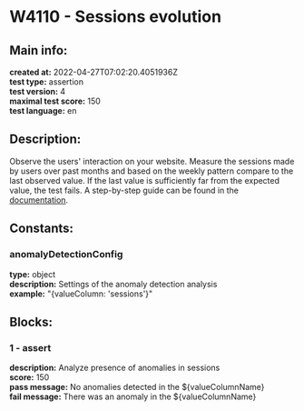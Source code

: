 # W4110 - Sessions evolution  
## Main info:  
**created at:** 2022-04-27T07:02:20.4051936Z  
**test type:** assertion  
**test version:** 4  
**maximal test score:** 150  
**test language:** en  
## Description:  
Observe the users' interaction on your website. Measure the sessions made by users over past months and based on the weekly pattern compare to the last observed value. If the last value is sufficiently far from the expected value, the test fails. A step-by-step guide can be found in the <a href=https://waaila.com/en/docs/waaila/testLogic/AI-functions/#waailafunctionsisdayofweekanomaly target = _blank>documentation</a>.  
## Constants:  
### anomalyDetectionConfig
**type:** object  
**description:** Settings of the anomaly detection analysis  
**example:** "{valueColumn: 'sessions'}"  
## Blocks:  
### 1 - assert
**description:** Analyze presence of anomalies in sessions  
**score:** 150  
**pass message:** No anomalies detected in the ${valueColumnName}  
**fail message:** There was an anomaly in the ${valueColumnName}  
